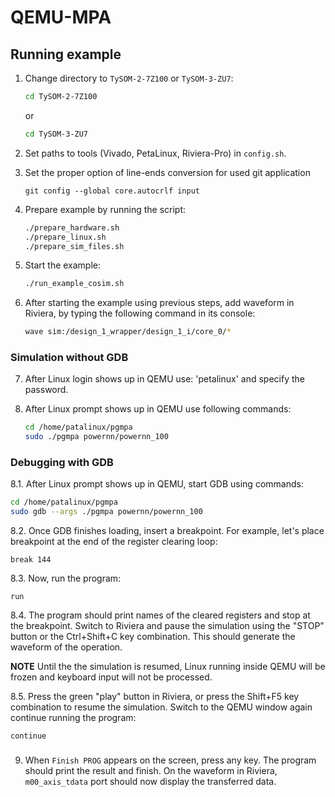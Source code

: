 # QEMU-MPA

## Running example

1. Change directory to `TySOM-2-7Z100` or `TySOM-3-ZU7`:

   ```sh
   cd TySOM-2-7Z100 
   ```
   or
   ```sh
   cd TySOM-3-ZU7 
   ```

2. Set paths to tools (Vivado, PetaLinux, Riviera-Pro) in `config.sh`.

3. Set the proper option of line-ends conversion for used git application

   ```   
   git config --global core.autocrlf input
   ```

4. Prepare example by running the script:

   ```sh
   ./prepare_hardware.sh
   ./prepare_linux.sh
   ./prepare_sim_files.sh
   ```

5. Start the example:

   ```sh
   ./run_example_cosim.sh
   ```

6. After starting the example using previous steps, add waveform in Riviera, by
   typing the following command in its console:

   ```sh
   wave sim:/design_1_wrapper/design_1_i/core_0/*
   ```
### Simulation without GDB
7. After Linux login shows up in QEMU use: 'petalinux' and specify the password.

8. After Linux prompt shows up in QEMU use following commands:

   ```sh
   cd /home/patalinux/pgmpa
   sudo ./pgmpa powernn/powernn_100
   ```
### Debugging with GDB

8.1. After Linux prompt shows up in QEMU, start GDB using commands:

   ```sh
   cd /home/patalinux/pgmpa
   sudo gdb --args ./pgmpa powernn/powernn_100
   ```

8.2. Once GDB finishes loading, insert a breakpoint. For example, let's place
   breakpoint at the end of the register clearing loop:

   ```gdb
   break 144
   ```

8.3. Now, run the program:

   ```gdb
   run
   ```

8.4. The program should print names of the cleared registers and stop at the
   breakpoint. Switch to Riviera and pause the simulation using the "STOP"
   button or the Ctrl+Shift+C key combination. This should generate the waveform
   of the operation.

   **NOTE** Until the the simulation is resumed, Linux running inside QEMU will
   be frozen and keyboard input will not be processed.

8.5. Press the green "play" button in Riviera, or press the Shift+F5 key combination to
   resume the simulation. Switch to the QEMU window again continue running the
   program:

   ```gdb
   continue
   ```
###
9.   When `Finish PROG` appears on the screen, press any key. The program should
   print the result and finish. On the waveform in Riviera, `m00_axis_tdata`
   port should now display the transferred data.
